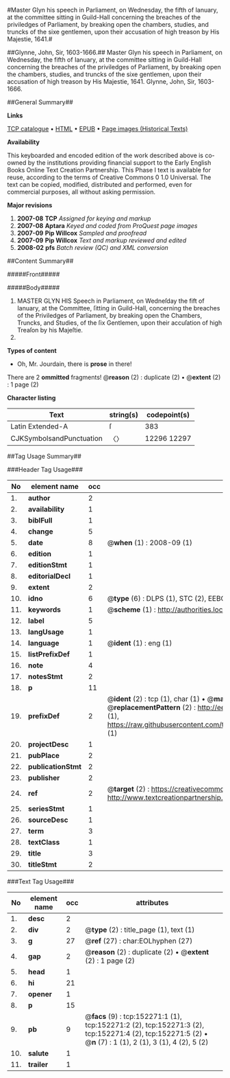 #Master Glyn his speech in Parliament, on Wednesday, the fifth of Ianuary, at the committee sitting in Guild-Hall concerning the breaches of the priviledges of Parliament, by breaking open the chambers, studies, and truncks of the sixe gentlemen, upon their accusation of high treason by His Majestie, 1641.#

##Glynne, John, Sir, 1603-1666.##
Master Glyn his speech in Parliament, on Wednesday, the fifth of Ianuary, at the committee sitting in Guild-Hall concerning the breaches of the priviledges of Parliament, by breaking open the chambers, studies, and truncks of the sixe gentlemen, upon their accusation of high treason by His Majestie, 1641.
Glynne, John, Sir, 1603-1666.

##General Summary##

**Links**

[TCP catalogue](http://www.ota.ox.ac.uk/tcp/)  • 
[HTML](http://tei.it.ox.ac.uk/tcp/Texts-HTML/free/A86/A86050.html)  • 
[EPUB](http://tei.it.ox.ac.uk/tcp/Texts-EPUB/free/A86/A86050.epub) • 
[Page images (Historical Texts)](https://data.historicaltexts.jisc.ac.uk/view?pubId=eebo-38875911e&pageId=eebo-38875911e-152271-1)

**Availability**

This keyboarded and encoded edition of the
	       work described above is co-owned by the institutions
	       providing financial support to the Early English Books
	       Online Text Creation Partnership. This Phase I text is
	       available for reuse, according to the terms of Creative
	       Commons 0 1.0 Universal. The text can be copied,
	       modified, distributed and performed, even for
	       commercial purposes, all without asking permission.

**Major revisions**

1. __2007-08__ __TCP__ *Assigned for keying and markup*
1. __2007-08__ __Aptara__ *Keyed and coded from ProQuest page images*
1. __2007-09__ __Pip Willcox__ *Sampled and proofread*
1. __2007-09__ __Pip Willcox__ *Text and markup reviewed and edited*
1. __2008-02__ __pfs__ *Batch review (QC) and XML conversion*

##Content Summary##

#####Front#####

#####Body#####

1. MASTER GLYN HIS
Speech in Parliament, on Wedneſday
the fift of Ianuary, at the Committee, ſitting in
Guild-Hall, concerning the breaches of the Priviledges
of Parliament, by breaking open the Chambers,
Truncks, and Studies, of the ſix Gentlemen,
upon their accuſation of high
Treaſon by his Majeſtie.
1641.

**Types of content**

  * Oh, Mr. Jourdain, there is **prose** in there!

There are 2 **ommitted** fragments! 
 @__reason__ (2) : duplicate (2)  •  @__extent__ (2) : 1 page (2)

**Character listing**


|Text|string(s)|codepoint(s)|
|---|---|---|
|Latin Extended-A|ſ|383|
|CJKSymbolsandPunctuation|〈〉|12296 12297|

##Tag Usage Summary##

###Header Tag Usage###

|No|element name|occ|attributes|
|---|---|---|---|
|1.|__author__|2||
|2.|__availability__|1||
|3.|__biblFull__|1||
|4.|__change__|5||
|5.|__date__|8| @__when__ (1) : 2008-09 (1)|
|6.|__edition__|1||
|7.|__editionStmt__|1||
|8.|__editorialDecl__|1||
|9.|__extent__|2||
|10.|__idno__|6| @__type__ (6) : DLPS (1), STC (2), EEBO-CITATION (1), OCLC (1), VID (1)|
|11.|__keywords__|1| @__scheme__ (1) : http://authorities.loc.gov/ (1)|
|12.|__label__|5||
|13.|__langUsage__|1||
|14.|__language__|1| @__ident__ (1) : eng (1)|
|15.|__listPrefixDef__|1||
|16.|__note__|4||
|17.|__notesStmt__|2||
|18.|__p__|11||
|19.|__prefixDef__|2| @__ident__ (2) : tcp (1), char (1)  •  @__matchPattern__ (2) : ([0-9\-]+):([0-9IVX]+) (1), (.+) (1)  •  @__replacementPattern__ (2) : http://eebo.chadwyck.com/downloadtiff?vid=$1&page=$2 (1), https://raw.githubusercontent.com/textcreationpartnership/Texts/master/tcpchars.xml#$1 (1)|
|20.|__projectDesc__|1||
|21.|__pubPlace__|2||
|22.|__publicationStmt__|2||
|23.|__publisher__|2||
|24.|__ref__|2| @__target__ (2) : https://creativecommons.org/publicdomain/zero/1.0/ (1), http://www.textcreationpartnership.org/docs/. (1)|
|25.|__seriesStmt__|1||
|26.|__sourceDesc__|1||
|27.|__term__|3||
|28.|__textClass__|1||
|29.|__title__|3||
|30.|__titleStmt__|2||


###Text Tag Usage###

|No|element name|occ|attributes|
|---|---|---|---|
|1.|__desc__|2||
|2.|__div__|2| @__type__ (2) : title_page (1), text (1)|
|3.|__g__|27| @__ref__ (27) : char:EOLhyphen (27)|
|4.|__gap__|2| @__reason__ (2) : duplicate (2)  •  @__extent__ (2) : 1 page (2)|
|5.|__head__|1||
|6.|__hi__|21||
|7.|__opener__|1||
|8.|__p__|15||
|9.|__pb__|9| @__facs__ (9) : tcp:152271:1 (1), tcp:152271:2 (2), tcp:152271:3 (2), tcp:152271:4 (2), tcp:152271:5 (2)  •  @__n__ (7) : 1 (1), 2 (1), 3 (1), 4 (2), 5 (2)|
|10.|__salute__|1||
|11.|__trailer__|1||
